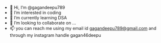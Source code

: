 - 👋 Hi, I’m @gagandeepu789
- 👀 I’m interested in  coding
- 🌱 I’m currently learning DSA
- 💞️ I’m looking to collaborate on ...
- 📫 you can reach me using my email id gagandeepu789@gmail.com and through my instagram handle gagan46deepu

<!---
gagandeepu789/gagandeepu789 is a ✨ special ✨ repository because its `README.md` (this file) appears on your GitHub profile.
You can click the Preview link to take a look at your changes.
--->
